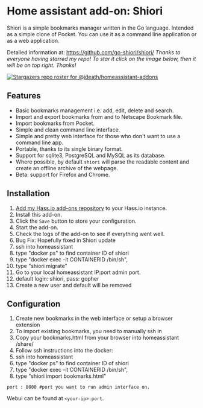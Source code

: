 # Home assistant add-on: Shiori
 Shiori is a simple bookmarks manager written in the Go language. Intended as a simple clone of Pocket. You can use it as a command line application or as a web application. 
 
Detailed information at: https://github.com/go-shiori/shiori/ 
_Thanks to everyone having starred my repo! To star it click on the image below, then it will be on top right. Thanks!_

[![Stargazers repo roster for @jdeath/homeassistant-addons](https://reporoster.com/stars/jdeath/homeassistant-addons)](https://github.com/jdeath/homeassistant-addons/stargazers)

## Features

- Basic bookmarks management i.e. add, edit, delete and search.
- Import and export bookmarks from and to Netscape Bookmark file.
- Import bookmarks from Pocket.
- Simple and clean command line interface.
- Simple and pretty web interface for those who don't want to use a command line app.
- Portable, thanks to its single binary format.
- Support for sqlite3, PostgreSQL and MySQL as its database.
- Where possible, by default `shiori` will parse the readable content and create an offline archive of the webpage.
- Beta: support for Firefox and Chrome.


## Installation


1. [Add my Hass.io add-ons repository][repository] to your Hass.io instance.
1. Install this add-on.
1. Click the `Save` button to store your configuration.
1. Start the add-on.
1. Check the logs of the add-on to see if everything went well.
1. Bug Fix: Hopefully fixed in Shiori update
1. ssh into homeassistant
1. type "docker ps" to find container ID of shiori
1. type "docker exec -it CONTAINERID /bin/sh", 
1. type "shiori migrate"
1. Go to your local homeassistant IP:port admin port.
1. default login: shiori, pass: gopher
1. Create a new user and default will be removed

## Configuration
1. Create new bookmarks in the web interface or setup a browser extension
1. To import existing bookmarks, you need to manually ssh in
1. Copy your bookmarks.html from your browser into homeassistant /share/
1. Follow ssh instructions into the docker:
1. ssh into homeassistant
1. type "docker ps" to find container ID of shiori
1. type "docker exec -it CONTAINERID /bin/sh", 
1. type "shiori import bookmarks.html"
```
port : 8000 #port you want to run admin interface on.
```

Webui can be found at `<your-ip>:port`.

[repository]: https://github.com/jdeath/homeassistant-addons
